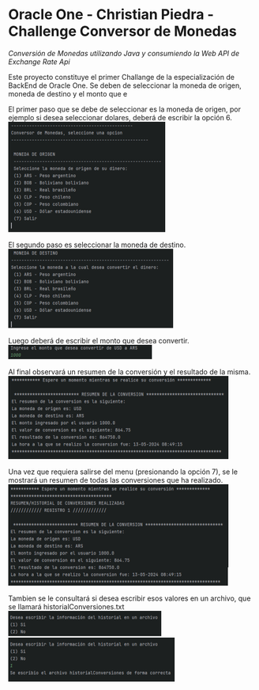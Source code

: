 # Oracle One - Christian Piedra - Challenge Conversor de Monedas
<em>Conversión de Monedas utilizando Java y consumiendo la Web API de Exchange Rate Api</em>

<p align="left">
Este proyecto constituye el primer Challange de la especialización de BackEnd de Oracle One.
Se deben de seleccionar la moneda de origen, moneda de destino y el monto que e
</p>

<p align="left">
El primer paso que se debe de seleccionar es la moneda de origen, por ejemplo si desea seleccionar dolares, deberá de escribir la opción 6. 
<img src="https://raw.githubusercontent.com/cpiedraq/oracleonechallengemoney/main/images/1.png">
</p>

<p align="left">
El segundo paso es seleccionar la moneda de destino.
<img src="https://raw.githubusercontent.com/cpiedraq/oracleonechallengemoney/main/images/2.png">
</p>

<p align="left">
Luego deberá de escribir el monto que desea convertir.
<img src="https://raw.githubusercontent.com/cpiedraq/oracleonechallengemoney/main/images/3.png">
</p>

<p align="left">
Al final observará un resumen de la conversión y el resultado de la misma.
<img src="https://raw.githubusercontent.com/cpiedraq/oracleonechallengemoney/main/images/4.png">
</p>

<p align="left">
Una vez que requiera salirse del menu (presionando la opción 7), se le mostrará un resumen de todas las conversiones que ha realizado.
<img src="https://raw.githubusercontent.com/cpiedraq/oracleonechallengemoney/main/images/5.png">
</p>

<p align="left">
Tambien se le consultará si desea escribir esos valores en un archivo, que se llamará historialConversiones.txt
<img src="https://raw.githubusercontent.com/cpiedraq/oracleonechallengemoney/main/images/6.png">
<img src="https://raw.githubusercontent.com/cpiedraq/oracleonechallengemoney/main/images/7.png">
</p>
